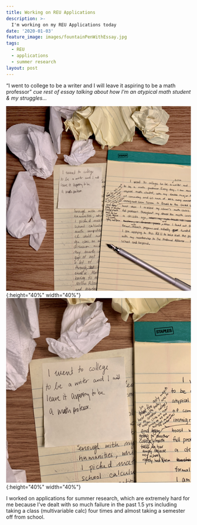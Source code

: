 ```yaml
---
title: Working on REU Applications
description: >-
  I'm working on my REU Applications today
date: '2020-01-03'
feature_image: images/fountainPenWithEssay.jpg
tags:
  - REU
  - applications
  - summer research
layout: post
---
```


“I went to college to be a writer and I will leave it aspiring to be a math professor” *cue rest of essay talking about how I’m an atypical math student & my struggles...*

<!--more-->

![A flatlay of my essay](images/EssayFar.jpg){:height="40%" width="40%"} ![Closeup of a post it saying "I went to college to be a writer and I will leave it aspiring to be a math professor”](images/PostitCloseup.jpg){:height="40%" width="40%"}
  




I worked on applications for summer research, which are extremely hard for me because I’ve dealt with so much failure in the past 1.5 yrs including taking a class (multivariable calc) four times and almost taking a semester off from school. 
